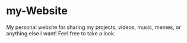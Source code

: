 # my-Website
My personal website for sharing my projects, videos, music, memes, or
anything else I want! Feel free to take a look.
